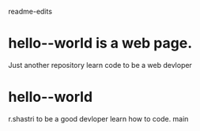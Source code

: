  readme-edits
# hello--world is a web page. 
Just another repository
learn code to be a web devloper

# hello--world
r.shastri
to be a good devloper learn how to code. main
